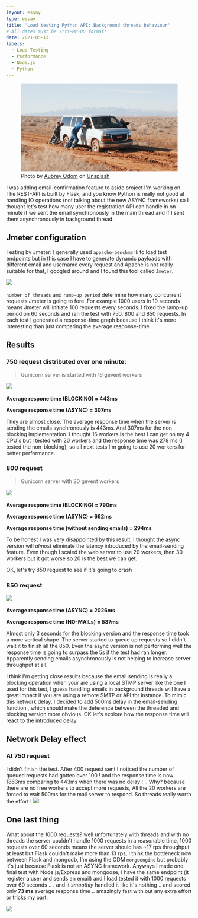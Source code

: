 ```yaml
---
layout: essay
type: essay
title: 'Load testing Python API: Background threads behaviour'
# All dates must be YYYY-MM-DD format!
date: 2021-05-13
labels:
  - Load Testing
  - Performance
  - Node.js
  - Python
---
```


<figure class="ui image centered">
	<img src="../images/stuck.png">
    <figcaption>Photo by <a href="https://unsplash.com/@octoberroses?utm_source=unsplash&utm_medium=referral&utm_content=creditCopyText">Aubrey Odom</a> on <a href="https://unsplash.com/?utm_source=unsplash&utm_medium=referral&utm_content=creditCopyText">Unsplash</a></figcaption>
</figure>

I was adding email-confirmation feature to aside project I'm working on. The REST-API is built by Flask, and you know Python is really not good at handling IO operations (not talking about the new ASYNC frameworks) so I thought let's test how many user the registration API can handle in on minute if we sent the email synchronously in the main thread and if I sent them asynchronously in background thread.

## Jmeter configuration

Testing by Jmeter:
I generally used `appache-benchmark` to load test endpoints but in this case I have to generate dynamic payloads with different email and username every request and Apache is not really suitable for that, I googled around and I found this tool called `Jmeter`.

<img class="ui image" src="{{ site.baseurl }}/images/jmeter-results/jmeter.png"/>

`number of threads` and `ramp-up period` determine how many concurrent requests Jmeter is going to fore. For example 1000 users in 10 seconds means Jmeter will initiate 100 requests every seconds.
I fixed the ramp-up period on 60 seconds and ran the test with 750, 800 and 850 requests. In each test I generated a response-time graph because I think it's more interesting than just comparing the average response-time.

## Results

### 750 request distributed over one minute:

> Gunicorn server is started with 16 gevent workers

<img class="ui image" src="{{ site.baseurl }}/images/jmeter-results/750R-20W-MERGE.png"/>

**Average respone time (BLOCKING) = 443ms**

**Average response time (ASYNC) = 307ms**

They are almost close. The average response time when the server is sending the emails synchronously is 443ms. And 307ms for the non blocking implementation.
I thought 16 workers is the best I can get on my 4 CPU's but I tested with 20 workers and the response time was 278 ms (I tested the non-blocking), so all next tests I'm going to use 20 workers for better performance.

### 800 request

> Gunicorn server with 20 gevent workers

   <img class="ui image" src="{{ site.baseurl }}/images/jmeter-results/800R-20W-MERGE.png"/>

**Average respone time (BLOCKING) = 790ms**

**Average response time (ASYNC) = 662ms**

**Average response time (without sending emails) = 294ms**

To be honest I was very disappointed by this result, I thought the async version will _almost_ eliminate the latency introduced by the email-sending feature.
Even though I scaled the web server to use 20 workers, then 30 workers but it got worse so 20 is the best we can get.

OK, let's try 850 request to see if it's going to crash

### 850 request

  <img class="ui image" src="{{ site.baseurl }}/images/jmeter-results/850R-20W-MERGE.png"/>

**Average response time (ASYNC) = 2026ms**

**Average response time (NO-MAILs) = 537ms**

Almost only 3 seconds for the blocking version and the response time took a more vertical shape. The server started to queue up requests so I didn't wait it to finish all the 850. Even the async version is not performing well the response time is going to surpass the 5s if the test had ran longer. Apparently sending emails asynchronously is not helping to increase server throughput at all.

I think I'm getting close results because the email sending is really a blocking operation when your are using a local STMP server like the one I used for this test, I guess handling emails in background threads will have a great impact if you are using a remote SMTP or API for instance. To mimic this network delay, I decided to add 500ms delay in the email-sending function , which should make the deference between the threaded and blocking version more obvious.
OK let's explore how the response time will react to the introduced delay.

## Network Delay effect

### At 750 request

I didn't finish the test. After 400 request sent I noticed the number of queued requests had gotten over 100 ! and the response time is now 1863ms comparing to 443ms when there was no delay ! .. Why? because there are no free workers to accept more requests, All the 20 workers are forced to wait 500ms for the mail server to respond. So threads really worth the effort !
<img class="ui image" src="{{ site.baseurl }}/images/jmeter-results/DELAY-750R.png"/>

## One last thing

What about the 1000 requests? well unfortunately with threads and with no threads the server couldn't handle 1000 requests in a reasonable time, 1000 requests over 60 seconds means the server should has ~17 rps throughput at least but Flask couldn't make more than 13 rps, I think the bottleneck now between Flask and mongodb, I'm using the ODM `mongoengine` but probably it's just because Flask is not an ASYNC framework. Anyways I made one final test with Node.js/Express and mongoose, I have the same endpoint (it register a user and sends an email) and I load tested it with 1000 requests over 60 seconds .. . and it _smoothly_ handled it like it's nothing .. and scored only **73 ms** average response time .. amazingly fast with out any extra effort or tricks my part.

  <img class="ui image" src="{{ site.baseurl }}/images/jmeter-results/NODE-PYTHON.png"/>
